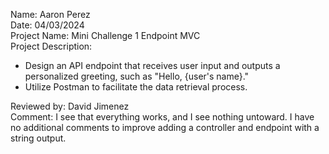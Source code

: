 Name: Aaron Perez <br>
Date: 04/03/2024 <br>
Project Name: Mini Challenge 1 Endpoint MVC <br>
Project Description: <br>
* Design an API endpoint that receives user input and outputs a personalized greeting, such as "Hello, {user's name}." <br>
* Utilize Postman to facilitate the data retrieval process. <br>

Reviewed by:  David Jimenez <br>
Comment:  I see that everything works, and I see nothing untoward.  I have no additional comments to improve adding a controller and endpoint with a string output.
